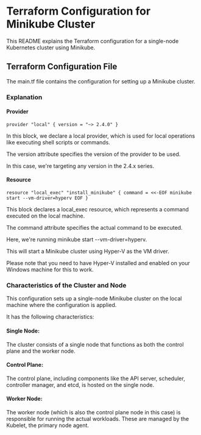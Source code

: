 # Terraform Configuration for Minikube Cluster

This README explains the Terraform configuration for a single-node Kubernetes cluster using Minikube.

## Terraform Configuration File

The main.tf file contains the configuration for setting up a Minikube cluster.

### Explanation

#### Provider
`
provider "local" {
  version = "~> 2.4.0"
}
`

In this block, we declare a local provider, which is used for local operations like executing shell scripts or commands.

The version attribute specifies the version of the provider to be used.

In this case, we're targeting any version in the 2.4.x series.

#### Resource
`
resource "local_exec" "install_minikube" {
  command = <<-EOF
    minikube start --vm-driver=hyperv
  EOF
}
`

This block declares a local_exec resource, which represents a command executed on the local machine.

The command attribute specifies the actual command to be executed.

Here, we're running minikube start --vm-driver=hyperv.

This will start a Minikube cluster using Hyper-V as the VM driver.

Please note that you need to have Hyper-V installed and enabled on your Windows machine for this to work.

### Characteristics of the Cluster and Node

This configuration sets up a single-node Minikube cluster on the local machine where the configuration is applied.

It has the following characteristics:

#### Single Node:
The cluster consists of a single node that functions as both the control plane and the worker node.

#### Control Plane:
The control plane, including components like the API server, scheduler, controller manager, and etcd, is hosted on the single node.

#### Worker Node:
The worker node (which is also the control plane node in this case) is responsible for running the actual workloads.
These are managed by the Kubelet, the primary node agent.
